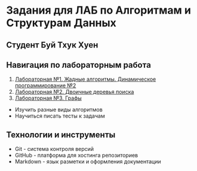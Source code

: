 # Задания для ЛАБ по Алгоритмам и Cтруктурам Данных
## Студент Буй Тхук Хуен
## Навигация по лабораторным работа
1. [Лабораторная №1. Жадные алгоритмы. Динамическое программирование №2](https://github.com/Buihuyen110/DSA_sem2/tree/daca0e224444eb31c0d0404097e050214e118fb3/Lab1)
2. [Лабораторная №2. Двоичные деревья поиска](https://github.com/Buihuyen110/DSA_sem2/tree/9468a106c4a9b635ba7e39ec0cf65cbf49dffcf9/Lab2)
3. [Лабораторная №3. Графы](https://github.com/Buihuyen110/DSA_sem2/tree/148127d4e6455224f3e53777d3bbd69edd9f4185/Lab3)

+ Изучить разные виды алгоритмов
+ Научиться писать тесты к задачам

## Технологии и инструменты
+ Git - система контроля версий
+ GitHub - платформа для хостинга репозиториев
+ Markdown - язык разметки и оформления документации
